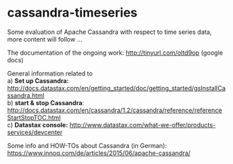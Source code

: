 # cassandra-timeseries
Some evaluation of Apache Cassandra with respect to time series data, more content will follow ...

The documentation of the ongoing work: http://tinyurl.com/oltd9op (google docs)

General information related to
<br>
a) <b> Set up Cassandra:</b> http://docs.datastax.com/en/getting_started/doc/getting_started/gsInstallCassandra.html
<br>
b) <b>start & stop Cassandra</b>: http://docs.datastax.com/en/cassandra/1.2/cassandra/reference/referenceStartStopTOC.html
<br>
c) <b>Datastax console:</b> http://www.datastax.com/what-we-offer/products-services/devcenter

Some info and HOW-TOs about Cassandra (in German): https://www.innoq.com/de/articles/2015/06/apache-cassandra/
